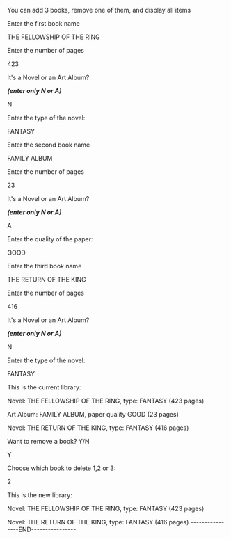 
You can add 3 books, remove one of them, and display all items

Enter the first book name

THE FELLOWSHIP OF THE RING

Enter the number of pages

423

It's a Novel or an Art Album?

***(enter only N or A)***

N

Enter the type of the novel:

FANTASY


Enter the second book name

FAMILY ALBUM

Enter the number of pages

23

It's a Novel or an Art Album?

***(enter only N or A)***

A

Enter the quality of the paper:

GOOD

Enter the third book name

THE RETURN OF THE KING

Enter the number of pages

416

It's a Novel or an Art Album?

***(enter only N or A)***

N

Enter the type of the novel:

FANTASY

This is the current library:

Novel: THE FELLOWSHIP OF THE RING, type: FANTASY (423 pages)

Art Album: FAMILY ALBUM, paper quality GOOD (23 pages)

Novel: THE RETURN OF THE KING, type: FANTASY (416 pages)


Want to remove a book? Y/N

Y

Choose which book to delete 1,2 or 3:

2

This is the new library:

Novel: THE FELLOWSHIP OF THE RING, type: FANTASY (423 pages)

Novel: THE RETURN OF THE KING, type: FANTASY (416 pages)
----------------END----------------